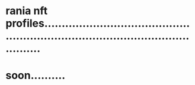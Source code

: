 # rania nft profiles.........................................................................................................
# soon..........
